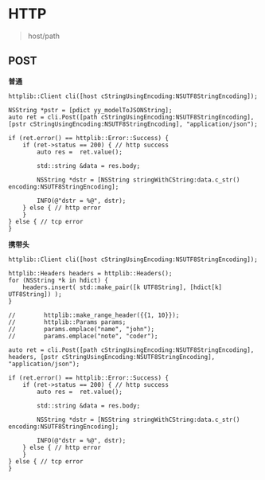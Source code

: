 <!--
 * @Author: your name
 * @Date: 2021-03-18 10:58:39
 * @LastEditTime: 2021-03-18 11:01:52
 * @LastEditors: Please set LastEditors
 * @Description: In User Settings Edit
 * @FilePath: /mt-ccs/doc/httpdoc.md
-->

# HTTP

> host/path

## POST

**普通**

```
httplib::Client cli([host cStringUsingEncoding:NSUTF8StringEncoding]);

NSString *pstr = [pdict yy_modelToJSONString];
auto ret = cli.Post([path cStringUsingEncoding:NSUTF8StringEncoding], [pstr cStringUsingEncoding:NSUTF8StringEncoding], "application/json");

if (ret.error() == httplib::Error::Success) {
    if (ret->status == 200) { // http success
        auto res =  ret.value();
        
        std::string &data = res.body;
        
        NSString *dstr = [NSString stringWithCString:data.c_str() encoding:NSUTF8StringEncoding];
        
        INFO(@"dstr = %@", dstr);
    } else { // http error
    }
} else { // tcp error
}
```

**携带头**

```
httplib::Client cli([host cStringUsingEncoding:NSUTF8StringEncoding]);
        
httplib::Headers headers = httplib::Headers();
for (NSString *k in hdict) {
    headers.insert( std::make_pair([k UTF8String], [hdict[k] UTF8String]) );
}

//        httplib::make_range_header({{1, 10}});
//        httplib::Params params;
//        params.emplace("name", "john");
//        params.emplace("note", "coder");

auto ret = cli.Post([path cStringUsingEncoding:NSUTF8StringEncoding], headers, [pstr cStringUsingEncoding:NSUTF8StringEncoding], "application/json");

if (ret.error() == httplib::Error::Success) {
    if (ret->status == 200) { // http success
        auto res =  ret.value();
        
        std::string &data = res.body;
        
        NSString *dstr = [NSString stringWithCString:data.c_str() encoding:NSUTF8StringEncoding];
        
        INFO(@"dstr = %@", dstr);
    } else { // http error
    }
} else { // tcp error
}
```